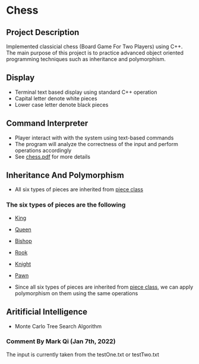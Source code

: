 # Chess
## Project Description
Implemented classicial chess (Board Game For Two Players) using C++. The main purpose of this project is to practice advanced object oriented programming techniques such as inheritance and polymorphism.


## Display
- Terminal text based display using standard C++ <iostream> operation
- Capital letter denote white pieces
- Lower case letter denote black pieces

## Command Interpreter
- Player interact with with the system using text-based commands
- The program will analyze the correctness of the input and perform operations accordingly
- See [chess.pdf](https://github.com/MarkQi2002/Chess/blob/main/chess.pdf) for more details

## Inheritance And Polymorphism
- All six types of pieces are inherited from [piece class](https://github.com/MarkQi2002/Chess/blob/main/piece.h)
### The six types of pieces are the following
- [King](https://github.com/MarkQi2002/Chess/blob/main/king.h)
- [Queen](https://github.com/MarkQi2002/Chess/blob/main/queen.h)
- [Bishop](https://github.com/MarkQi2002/Chess/blob/main/bishop.h)
- [Rook](https://github.com/MarkQi2002/Chess/blob/main/rook.h)
- [Knight](https://github.com/MarkQi2002/Chess/blob/main/knight.h)
- [Pawn](https://github.com/MarkQi2002/Chess/blob/main/pawn.h)

- Since all six types of pieces are inherited from [piece class](https://github.com/MarkQi2002/Chess/blob/main/piece.h), we can apply polymorphism on them using the same operations

## Aritificial Intelligence
- Monte Carlo Tree Search Algorithm

### Comment By Mark Qi (Jan 7th, 2022)
The input is currently taken from the testOne.txt or testTwo.txt

